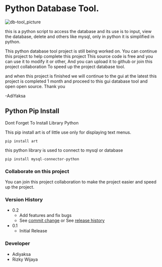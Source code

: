 # Python Database Tool.
![db-tool_picture](https://user-images.githubusercontent.com/109839230/193442516-6b15c7bf-87fb-43db-80bf-b7ce6f0563d3.png)

this is a python script to access the database and its use is to input, view the database, delete and others like mysql, only in python it is simplified in python.

This python database tool project is still being worked on.
You can continue this project to help complete this project
This source code is free and you can use it to modify it or other,
And you can upload it to github or join this project collaboration
To speed up the project database tool.

and when this project is finished we will continue to the gui at the latest this project is completed 1 month and proceed to this gui database tool and open open source. Thank you 

-AdiYaksa

## Python Pip Install
Dont Forget To Install Library Python


This pip install art is of little use only for displaying text menus.
```
pip install art
```

this python library is used to connect to mysql or database
```
pip install mysql-connector-python
```

### Collaborate on this project
You can join this project collaboration to make the project easier and speed up the project.
### Version History

* 0.2
    * Add features and fix bugs
    * See [commit change]() or See [release history]()
* 0.1
    * Initial Release


### Developer 
- Adiyaksa
- Rizky Wijaya
